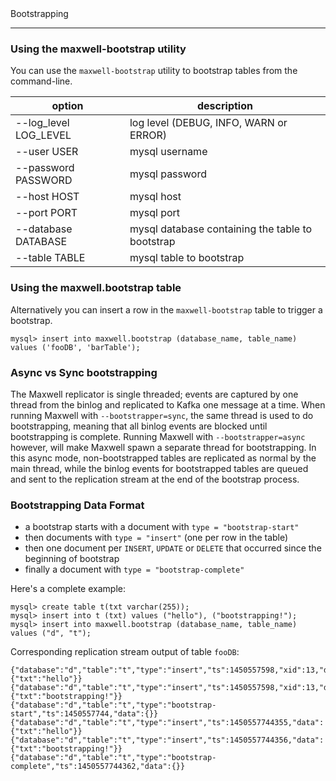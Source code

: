 <div class="content-title">Bootstrapping</div>

***

### Using the maxwell-bootstrap utility

You can use the `maxwell-bootstrap` utility to bootstrap tables from the command-line.

option                                        | description
--------------------------------------------- | -----------
--log_level LOG_LEVEL                         | log level (DEBUG, INFO, WARN or ERROR)
--user USER                                   | mysql username
--password PASSWORD                           | mysql password
--host HOST                                   | mysql host
--port PORT                                   | mysql port
--database DATABASE                           | mysql database containing the table to bootstrap
--table TABLE                                 | mysql table to bootstrap

### Using the maxwell.bootstrap table

Alternatively you can insert a row in the `maxwell-bootstrap` table to trigger a bootstrap.

```
mysql> insert into maxwell.bootstrap (database_name, table_name) values ('fooDB', 'barTable');
```

### Async vs Sync bootstrapping

The Maxwell replicator is single threaded; events are captured by one thread from the binlog and replicated to Kafka one message at a time.
When running Maxwell with `--bootstrapper=sync`, the same thread is used to do bootstrapping, meaning that all binlog events are blocked until bootstrapping is complete.
Running Maxwell with `--bootstrapper=async` however, will make Maxwell spawn a separate thread for bootstrapping.
In this async mode, non-bootstrapped tables are replicated as normal by the main thread, while the binlog events for bootstrapped tables are queued and sent to the replication stream at the end of the bootstrap process.

### Bootstrapping Data Format

* a bootstrap starts with a document with `type = "bootstrap-start"`
* then documents with `type = "insert"` (one per row in the table)
* then one document per `INSERT`, `UPDATE` or `DELETE` that occurred since the beginning of bootstrap
* finally a document with `type = "bootstrap-complete"`

Here's a complete example:
```
mysql> create table t(txt varchar(255));
mysql> insert into t (txt) values ("hello"), ("bootstrapping!");
mysql> insert into maxwell.bootstrap (database_name, table_name) values ("d", "t");
```
Corresponding replication stream output of table `fooDB`:
```
{"database":"d","table":"t","type":"insert","ts":1450557598,"xid":13,"data":{"txt":"hello"}}
{"database":"d","table":"t","type":"insert","ts":1450557598,"xid":13,"data":{"txt":"bootstrapping!"}}
{"database":"d","table":"t","type":"bootstrap-start","ts":1450557744,"data":{}}
{"database":"d","table":"t","type":"insert","ts":1450557744355,"data":{"txt":"hello"}}
{"database":"d","table":"t","type":"insert","ts":1450557744356,"data":{"txt":"bootstrapping!"}}
{"database":"d","table":"t","type":"bootstrap-complete","ts":1450557744362,"data":{}}
```

<script>
  jQuery(document).ready(function () {
    jQuery("table").addClass("table table-condensed table-bordered table-hover");
  });
</script>
